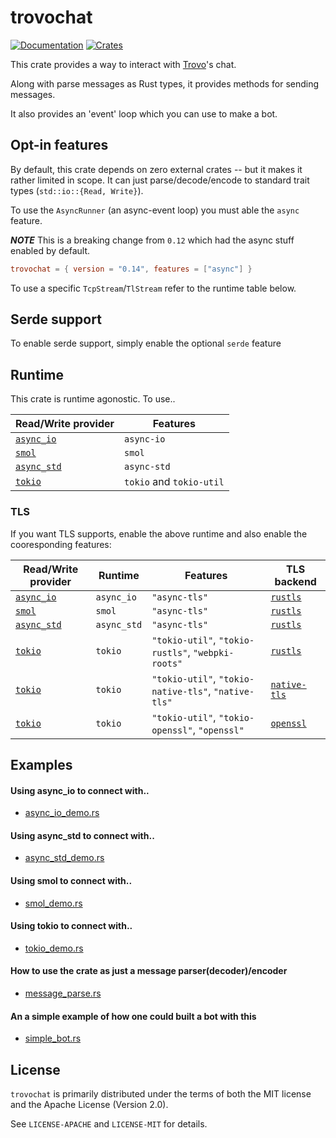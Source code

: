 # trovochat

[![Documentation][docs_badge]][docs]
[![Crates][crates_badge]][crates]

This crate provides a way to interact with [Trovo]'s chat.

Along with parse messages as Rust types, it provides methods for sending messages.

It also provides an 'event' loop which you can use to make a bot.

## Opt-in features

By default, this crate depends on zero external crates -- but it makes it rather limited in scope. It can just parse/decode/encode to standard trait types (`std::io::{Read, Write}`).

To use the `AsyncRunner` (an async-event loop) you must able the `async` feature.

**_NOTE_** This is a breaking change from `0.12` which had the async stuff enabled by default.

```toml
trovochat = { version = "0.14", features = ["async"] }
```

To use a specific `TcpStream`/`TlStream` refer to the runtime table below.

## Serde support

To enable serde support, simply enable the optional `serde` feature

## Runtime

This crate is runtime agonostic. To use..

| Read/Write provider                                        | Features                 |
| ---------------------------------------------------------- | ------------------------ |
| [`async_io`](https://docs.rs/async-io/latest/async_io/)    | `async-io`               |
| [`smol`](https://docs.rs/smol/latest/smol/)                | `smol`                   |
| [`async_std`](https://docs.rs/async-std/latest/async_std/) | `async-std`              |
| [`tokio`](https://docs.rs/tokio/0.2/tokio/)                | `tokio` and `tokio-util` |

### TLS

If you want TLS supports, enable the above runtime and also enable the cooresponding features:

| Read/Write provider                                        | Runtime     | Features                                             | TLS backend                |
| ---------------------------------------------------------- | ----------- | ---------------------------------------------------- | -------------------------- |
| [`async_io`](https://docs.rs/async-io/latest/async_io/)    | `async_io`  | `"async-tls"`                                        | [`rustls`][rustls]         |
| [`smol`](https://docs.rs/smol/latest/smol/)                | `smol`      | `"async-tls"`                                        | [`rustls`][rustls]         |
| [`async_std`](https://docs.rs/async-std/latest/async_std/) | `async_std` | `"async-tls"`                                        | [`rustls`][rustls]         |
| [`tokio`](https://docs.rs/tokio/0.2/tokio/)                | `tokio`     | `"tokio-util"`, `"tokio-rustls"`, `"webpki-roots"`   | [`rustls`][rustls]         |
| [`tokio`](https://docs.rs/tokio/0.2/tokio/)                | `tokio`     | `"tokio-util"`, `"tokio-native-tls"`, `"native-tls"` | [`native-tls`][native-tls] |
| [`tokio`](https://docs.rs/tokio/0.2/tokio/)                | `tokio`     | `"tokio-util"`, `"tokio-openssl"`, `"openssl"`       | [`openssl`][openssl]       |

[rustls]: https://docs.rs/rustls/0.18.1/rustls/
[native-tls]: https://docs.rs/native-tls/0.2.4/native_tls/
[openssl]: https://docs.rs/openssl/0.10/openssl/

## Examples

#### Using async_io to connect with..

- [async_io_demo.rs](./examples/async_io_demo.rs)

#### Using async_std to connect with..

- [async_std_demo.rs](./examples/async_std_demo.rs)

#### Using smol to connect with..

- [smol_demo.rs](./examples/smol_demo.rs)

#### Using tokio to connect with..

- [tokio_demo.rs](./examples/tokio_demo.rs)

#### How to use the crate as just a message parser(decoder)/encoder

- [message_parse.rs](./examples/message_parse.rs)

#### An a simple example of how one could built a bot with this

- [simple_bot.rs](./examples/simple_bot.rs)

## License

`trovochat` is primarily distributed under the terms of both the MIT license and the Apache License (Version 2.0).

See `LICENSE-APACHE` and `LICENSE-MIT` for details.

[docs_badge]: https://docs.rs/trovochat/badge.svg
[docs]: https://docs.rs/trovochat
[crates_badge]: https://img.shields.io/crates/v/trovochat.svg
[crates]: https://crates.io/crates/trovochat
[actions_badge]: https://github.com/museun/trovochat/workflows/Rust/badge.svg
[actions]: https://github.com/museun/trovochat/actions
[trovo]: https://dev.trovo.tv
